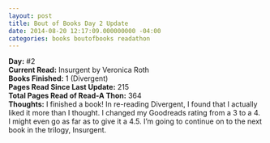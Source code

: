 ```yaml
---
layout: post
title: Bout of Books Day 2 Update
date: 2014-08-20 12:17:09.000000000 -04:00
categories: books boutofbooks readathon
---
```

<p><strong>Day:</strong> #2&#160;<br /><strong>Current Read:</strong> Insurgent by Veronica Roth <br /><strong>Books Finished:</strong> 1 (Divergent) <br /><strong>Pages Read Since Last Update:</strong> 215&#160;<br /><strong>Total Pages Read of Read-A Thon:</strong> 364&#160;<br /><strong>Thoughts:</strong> I finished a book! In re-reading Divergent, I found that I actually liked it more than I thought. I changed my Goodreads rating from a 3 to a 4. I might even go as far as to give it a 4.5. I&#8217;m going to continue on to the next book in the trilogy, Insurgent.</p>
